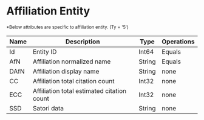 <!-- 
NavPath: Academic Knowledge API/Entity Attributes
LinkLabel: Affiliation Entity
Url: Academic-Knowledge-API/documentation/EntityAttributes/AffiliationEntity
Weight: 80
-->

# Affiliation Entity

<sub>
*Below attributes are specific to affiliation entity. (Ty = '5')
</sub>

Name	|Description							|Type       | Operations
------- | ------------------------------------- | --------- | ----------------------------
Id		|Entity ID								|Int64		|Equals
AfN		|Affiliation normalized name		|String		|Equals
DAfN	|Affiliation display name		|String		|none
CC		|Affiliation total citation count			|Int32		|none  
ECC		|Affiliation total estimated citation count	|Int32		|none
SSD		|Satori data 							|String		|none